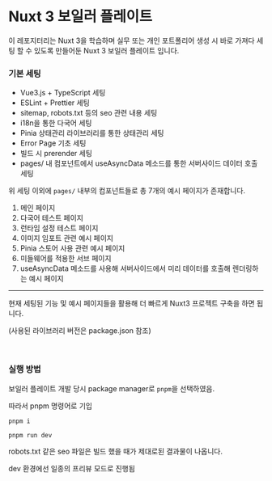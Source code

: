 # Nuxt 3 보일러 플레이트

이 레포지터리는 Nuxt 3을 학습하며 실무 또는 개인 포트폴리어 생성 시 바로 가져다 세팅 할 수 있도록 만들어둔 Nuxt 3 보일러 플레이트 입니다.


### 기본 세팅

* Vue3.js + TypeScript 세팅
* ESLint + Prettier 세팅
* sitemap, robots.txt 등의 seo 관련 내용 세팅
* i18n을 통한 다국어 세팅
* Pinia 상태관리 라이브러리를 통한 상태관리 세팅
* Error Page 기초 세팅
* 빌드 시 prerender 세팅
* pages/ 내 컴포넌트에서 useAsyncData 메소드를 통한 서버사이드 데이터 호출 세팅


위 세팅 이외에 `pages/` 내부의 컴포넌트들로 총 7개의 예시 페이지가 존재합니다.
1. 메인 페이지
2. 다국어 테스트 페이지
3. 런타임 설정 테스트 페이지
4. 이미지 임포트 관련 예시 페이지
5. Pinia 스토어 사용 관련 예시 페이지
6. 미들웨어를 적용한 서브 페이지
7. useAsyncData 메소드를 사용해 서버사이드에서 미리 데이터를 호출해 렌더링하는 예시 페이지


---
현재 세팅된 기능 및 예시 페이지들을 활용해 더 빠르게 Nuxt3 프로젝트 구축을 하면 됩니다.

(사용된 라이브러리 버전은 package.json 참조)

<br />

### 실행 방법

보일러 플레이트 개발 당시 package manager로 `pnpm`을 선택하였음.

따라서 pnpm 명령어로 기입

`pnpm i`

`pnpm run dev`

robots.txt 같은 seo 파일은 빌드 했을 때가 제대로된 결과물이 나옵니다.

dev 환경에선 일종의 프리뷰 모드로 진행됨